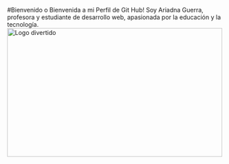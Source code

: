 #Bienvenido o Bienvenida a mi Perfil de Git Hub!
Soy Ariadna Guerra, profesora y estudiante de desarrollo web, apasionada por la educación y la tecnología.
<img src="[https://github.com/aguemarrero/aguemarrero/blob/main/creative.jpg]" alt="Logo divertido" width="500" height="300">



